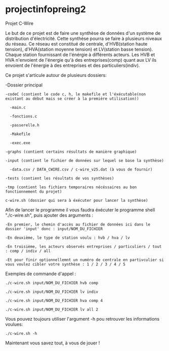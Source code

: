 # projectinfopreing2

Projet C-Wire

Le but de ce projet est de faire une synthèse de données d'un système de distribution d'électricité. Cette synthèse pourra se faire à plusieurs niveaux du réseau. Ce réseau est constitué de centrale, d'HVB(station haute tension), d'HVA(station moyenne tension) et LV(station basse tension). Chaque station fournissant de l'énérgie à différents acteurs. Les HVB et HVA n'envoient de l'énergie qu'à des entreprises(comp) quant aux LV ils envoient de l'énergie à des entreprises et des particuliers(indiv).

Ce projet s'articule autour de plusieurs dossiers:

-Dossier principal

    -codeC (contient le code c, h, le makefile et l'éxécutable(non existant au début mais se créer à la première utilisation))
  
      -main.c 
    
      -fonctions.c
    
      -passerelle.h
    
      -Makefile
    
      -exec.exe
    
    -graphs (contient certains résultats de manière graphique)
  
    -input (contient le fichier de données sur lequel se base la synthèse)
  
      -data.csv / DATA_CWIRE.csv / c-wire_v25.dat (à vous de fournir)
    
    -tests (contient les résultats de vos synthèses)
  
    -tmp (contient les fichiers temporaires nécéssaires au bon fonctionnement du projet)
  
    c-wire.sh (dossier qui sera à éxécuter pour lancer la synthèse)


Afin de lancer le programme il vous faudra éxécuter le programme shell "./c-wire.sh", puis ajouter des arguments :

    -En premier, le chemin d'accès au fichier de données ici dans le dossier 'input' donc : input/NOM_DU_FICHIER

    -En deuxième, le type de station voulu : hvb / hva / lv

    -En troisième, les acteurs observés entreprises / particuliers / tout : comp / indiv / all

    -Et pour finir optionnellemnt un numéro de centrale en partivculier si vous voulez cibler votre synthèse : 1 / 2 / 3 / 4 / 5


Exemples de commande d'appel :

    ./c-wire.sh input/NOM_DU_FICHIER hvb comp
  
    ./c-wire.sh input/NOM_DU_FICHIER lv indiv
  
    ./c-wire.sh input/NOM_DU_FICHIER hva comp 4
  
    ./c-wire.sh input/NOM_DU_FICHIER lv all 2


  
Vous pouvez toujours utiliser l'argument -h pou retrouver les informations voulues:

    ./c-wire.sh -h


Maintenant vous savez tout, à vous de jouer !
